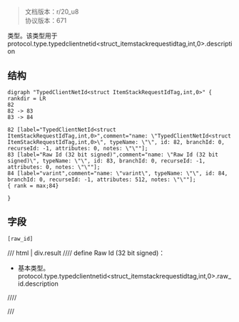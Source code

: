 # <!-- md:samp TypedClientNetId&lt;struct ItemStackRequestIdTag,int,0&gt; -->

> 文档版本：r/20_u8<br/>协议版本：671

<!-- md:samp TypedClientNetId&lt;struct ItemStackRequestIdTag,int,0&gt; -->类型。该类型用于protocol.type.typedclientnetid&lt;struct_itemstackrequestidtag,int,0&gt;.description

## 结构

```viz
digraph "TypedClientNetId<struct ItemStackRequestIdTag,int,0>" {
rankdir = LR
82
82 -> 83
83 -> 84

82 [label="TypedClientNetId<struct ItemStackRequestIdTag,int,0>",comment="name: \"TypedClientNetId<struct ItemStackRequestIdTag,int,0>\", typeName: \"\", id: 82, branchId: 0, recurseId: -1, attributes: 0, notes: \"\""];
83 [label="Raw Id (32 bit signed)",comment="name: \"Raw Id (32 bit signed)\", typeName: \"\", id: 83, branchId: 0, recurseId: -1, attributes: 0, notes: \"\""];
84 [label="varint",comment="name: \"varint\", typeName: \"\", id: 84, branchId: 0, recurseId: -1, attributes: 512, notes: \"\""];
{ rank = max;84}

}

```

## 字段

```title='TypedClientNetId&lt;struct ItemStackRequestIdTag,int,0&gt;'
[raw_id]
```

/// html | div.result
//// define
Raw Id (32 bit signed)：<!-- md:samp varint -->

- 基本类型。protocol.type.typedclientnetid&lt;struct_itemstackrequestidtag,int,0&gt;.raw_id.description


////

///

